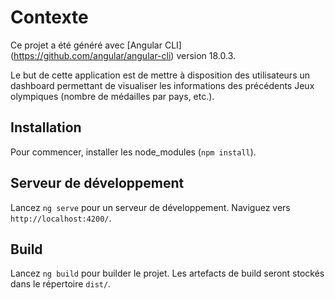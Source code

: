 # Contexte

Ce projet a été généré avec [Angular CLI] (https://github.com/angular/angular-cli) version 18.0.3.

Le but de cette application est de mettre à disposition des utilisateurs un dashboard permettant de visualiser les informations des précédents Jeux olympiques (nombre de médailles par pays, etc.).

## Installation

Pour commencer, installer les node_modules (`npm install`).

## Serveur de développement

Lancez `ng serve` pour un serveur de développement. Naviguez vers `http://localhost:4200/`.

## Build

Lancez `ng build` pour builder le projet. Les artefacts de build seront stockés dans le répertoire `dist/`.